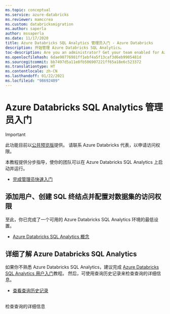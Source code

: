 ```yaml
---
ms.topic: conceptual
ms.service: azure-databricks
ms.reviewer: mamccrea
ms.custom: databricksmigration
ms.author: saperla
author: mssaperla
ms.date: 11/17/2020
title: Azure Databricks SQL Analytics 管理员入门 - Azure Databricks
description: 开始管理 Azure Databricks SQL Analytics。
toc-description: Are you an administrator? Get your team enabled for Azure Databricks SQL Analytics, create SQL endpoints, and configure access to data sets.
ms.openlocfilehash: 6dae90776981ff1ebf4a5f13caf3d6eb9905481d
ms.sourcegitcommit: bb7497d5a11e8fb506907221ff65a18e6c523372
ms.translationtype: HT
ms.contentlocale: zh-CN
ms.lasthandoff: 01/22/2021
ms.locfileid: "98692409"
---
```

# <a name="get-started-as-an-azure-databricks-sql-analytics-administrator"></a>Azure Databricks SQL Analytics 管理员入门

> [!IMPORTANT]
>
> 此功能目前以[公共预览版](../../release-notes/release-types.md)提供。 请联系 Azure Databricks 代表，以申请访问权限。

本教程提供分步指导，使你的团队可以在 Azure Databricks SQL Analytics 上启动并运行。

* [完成管理员快速入门](../admin/admin-quickstart.md)

## <a name="add-a-user-create-a-sql-endpoint-and-configure-access-to-datasets"></a>添加用户、创建 SQL 终结点并配置对数据集的访问权限

至此，你已完成了一个可用的 Azure Databricks SQL Analytics 环境的最低设置。

* [Azure Databricks SQL Analytics 概念](concepts.md)

## <a name="learn-more-about-azure-databricks-sql-analytics"></a>详细了解 Azure Databricks SQL Analytics

如果你不熟悉 Azure Databricks SQL Analytics，建议完成 [Azure Databricks SQL Analytics 用户入门](user-get-started.md)教程。 然后，可使用查询历史记录来检查查询的详细信息。

* [查看查询历史记录](../admin/query-history.md)

## 

检查查询的详细信息